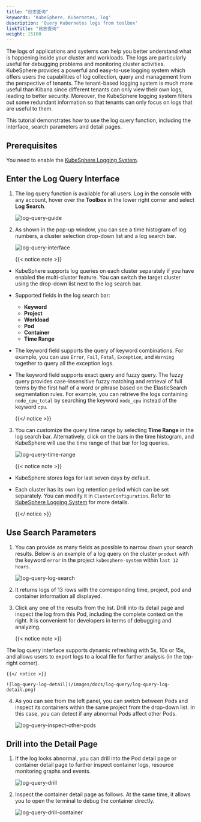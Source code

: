 ```yaml
---
title: "日志查询"
keywords: 'KubeSphere, Kubernetes, log'
description: 'Query Kubernetes logs from toolbox'
linkTitle: "日志查询"
weight: 15100
---
```


The logs of applications and systems can help you better understand what is happening inside your cluster and workloads. The logs are particularly useful for debugging problems and monitoring cluster activities. KubeSphere provides a powerful and easy-to-use logging system which offers users the capabilities of log collection, query and management from the perspective of tenants. The tenant-based logging system is much more useful than Kibana since different tenants can only view their own logs, leading to better security. Moreover, the KubeSphere logging system filters out some redundant information so that tenants can only focus on logs that are useful to them.

This tutorial demonstrates how to use the log query function, including the interface, search parameters and detail pages.

## Prerequisites

You need to enable the [KubeSphere Logging System](../../pluggable-components/logging/).

## Enter the Log Query Interface

1. The log query function is available for all users. Log in the console with any account, hover over the **Toolbox** in the lower right corner and select **Log Search**.

    ![log-query-guide](/images/docs/log-query/log-query-guide.png)

2. As shown in the pop-up window, you can see a time histogram of log numbers, a cluster selection drop-down list and a log search bar.

    ![log-query-interface](/images/docs/log-query/log-query-interface.png)

    {{< notice note >}}

- KubeSphere supports log queries on each cluster separately if you have enabled the multi-cluster feature. You can switch the target cluster using the drop-down list next to the log search bar.
- Supported fields in the log search bar:
  - **Keyword**
  - **Project**
  - **Workload**
  - **Pod**
  - **Container**
  - **Time Range**
- The keyword field supports the query of keyword combinations. For example, you can use `Error`, `Fail`, `Fatal`, `Exception`, and `Warning` together to query all the exception logs.
- The keyword field supports exact query and fuzzy query. The fuzzy query provides case-insensitive fuzzy matching and retrieval of full terms by the first half of a word or phrase based on the ElasticSearch segmentation rules. For example, you can retrieve the logs containing `node_cpu_total` by searching the keyword `node_cpu` instead of the keyword `cpu`.

    {{</ notice >}}

3. You can customize the query time range by selecting **Time Range** in the log search bar. Alternatively, click on the bars in the time histogram, and KubeSphere will use the time range of that bar for log queries.

    ![log-query-time-range](/images/docs/log-query/log-query-time-range.png)

    {{< notice note >}}

- KubeSphere stores logs for last seven days by default.
- Each cluster has its own log retention period which can be set separately. You can modify it in `ClusterConfiguration`. Refer to [KubeSphere Logging System](../../pluggable-components/logging/) for more details.

    {{</ notice >}}

## Use Search Parameters

1. You can provide as many fields as possible to narrow down your search results. Below is an example of  a log query on the cluster `product` with the keyword `error` in the project `kubesphere-system` within `last 12 hours`.

    ![log-query-log-search](/images/docs/log-query/log-query-log-search.png)

2. It returns logs of 13 rows with the corresponding time, project, pod and container information all displayed.

3. Click any one of the results from the list. Drill into its detail page and inspect the log from this Pod, including the complete context on the right. It is convenient for developers in terms of debugging and analyzing.

    {{< notice note >}}

The log query interface supports dynamic refreshing with 5s, 10s or 15s, and allows users to export logs to a local file for further analysis (in the top-right corner).

    {{</ notice >}}
    
    ![log-query-log-detail](/images/docs/log-query/log-query-log-detail.png)

4. As you can see from the left panel, you can switch between Pods and inspect its containers within the same project from the drop-down list. In this case, you can detect if any abnormal Pods affect other Pods.

    ![log-query-inspect-other-pods](/images/docs/log-query/log-query-inspect-other-pods.png)

## Drill into the Detail Page

1. If the log looks abnormal, you can drill into the Pod detail page or container detail page to further inspect container logs, resource monitoring graphs and events.

    ![log-query-drill](/images/docs/log-query/log-query-drill.png)

2. Inspect the container detail page as follows. At the same time, it allows you to open the terminal to debug the container directly.

    ![log-query-drill-container](/images/docs/log-query/log-query-drill-container.png)